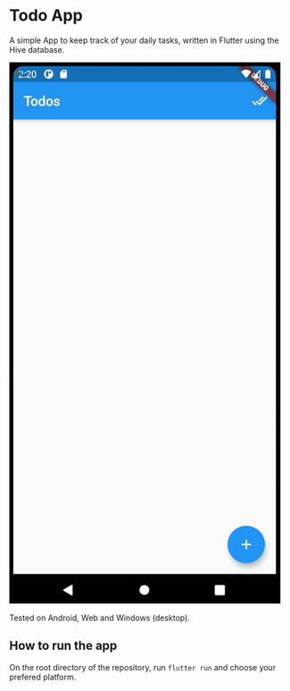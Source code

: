 # Todo App

A simple App to keep track of your daily tasks, written in Flutter using the Hive database.

![App running on an Android Emulator](img/todo.gif)

Tested on Android, Web and Windows (desktop). 

## How to run the app

On the root directory of the repository, run `flutter run` and choose your prefered platform.